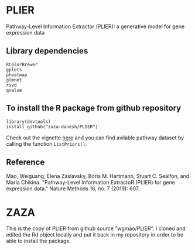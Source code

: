 # PLIER
Pathway-Level Information Extractor (PLIER): a generative model for gene expression data

## Library dependencies

```
RColorBrewer
gplots
pheatmap
glmnet
rsvd
qvalue
```


## To install the R package from github repository
```
library(devtools)
install_github("zaza-danesh/PLIER")
```

Check out the vignette [here](vignettes/vignette.pdf) and you can find avilable pathway dataset by calling the function `ListPriors()`.

## Reference
Mao, Weiguang, Elena Zaslavsky, Boris M. Hartmann, Stuart C. Sealfon, and Maria Chikina. "Pathway-Level Information ExtractoR (PLIER) for gene expression data." Nature Methods 16, no. 7 (2019): 607.

# ZAZA
This is the copy of PLIER from github source "wgmao/PLIER". I cloned and edited the Rd object locally and put it back in my repository in order to be able to install the package.
